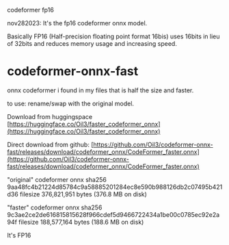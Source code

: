 codeformer fp16

nov282023: It's the fp16 codeformer onnx model.

Basically FP16 (Half-precision floating point format 16bis) uses 16bits in lieu of 32bits and reduces memory usage and increasing speed.



# codeformer-onnx-fast
onnx codeformer i found in my files that is half the size and faster.

to use: rename/swap with the original model.

Download from huggingspace [https://huggingface.co/Oil3/faster_codeformer_onnx](https://huggingface.co/Oil3/faster_codeformer_onnx)

Direct download from github: [https://github.com/Oil3/codeformer-onnx-fast/releases/download/codeformer_onnx/CodeFormer_faster.onnx](https://github.com/Oil3/codeformer-onnx-fast/releases/download/codeformer_onnx/CodeFormer_faster.onnx)


"original" codeformer onnx sha256 9aa48fc4b21224d85784c9a58885201284ec8e590b988126db2c07495b421d36 filesize 376,821,951 bytes (376.8 MB on disk)

"faster" codeformer onnx sha256 9c3ae2ce2de616815815628f966cdef5d9466722434a1be00c0785ec92e2a94f filesize 188,577,164 bytes (188.6 MB on disk)

It's FP16
